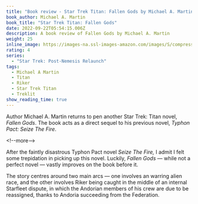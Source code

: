 ```yaml
---
title: "Book review - Star Trek Titan: Fallen Gods by Michael A. Martin"
book_author: Michael A. Martin
book_title: "Star Trek Titan: Fallen Gods"
date: 2022-09-22T05:54:15.006Z
description: A book review of Fallen Gods by Michael A. Martin
weight: 25
inline_image: https://images-na.ssl-images-amazon.com/images/S/compressed.photo.goodreads.com/books/1338182104i/13093624.jpg
rating: 4
series:
  - "Star Trek: Post-Nemesis Relaunch"
tags:
  - Michael A Martin
  - Titan
  - Riker
  - Star Trek Titan
  - Treklit
show_reading_time: true
---
```

A﻿uthor Michael A. Martin returns to pen another Star Trek: Titan novel, *Fallen Gods*. The book acts as a direct sequel to his previous novel, *Typhon Pact:* *Seize The Fire*. 

<﻿!--more-->

After the faintly disastrous Typhon Pact novel *Seize The Fire,* I admit I felt some trepidation in picking up this novel. Luckily, *Fallen Gods* — while not a perfect novel — vastly improves on the book before it. 

T﻿he story centres around two main arcs — one involves an warring alien race, and the other involves Riker being caught in the middle of an internal Starfleet dispute, in which the Andorian members of his crew are due to be reassigned, thanks to Andoria succeeding from the Federation.